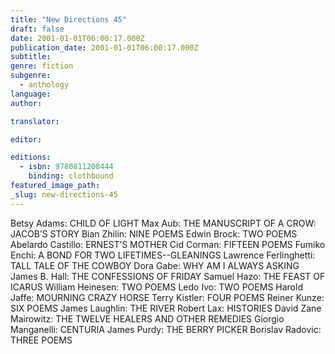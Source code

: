 ```yaml
---
title: "New Directions 45"
draft: false
date: 2001-01-01T06:00:17.000Z
publication_date: 2001-01-01T06:00:17.000Z
subtitle:
genre: fiction
subgenre:
  - anthology
language:
author:

translator:

editor:

editions:
  - isbn: 9780811208444
    binding: clothbound
featured_image_path:
_slug: new-directions-45
---
```


Betsy Adams: CHILD OF LIGHT Max Aub: THE MANUSCRIPT OF A CROW: JACOB’S STORY Bian Zhilin: NINE POEMS Edwin Brock: TWO POEMS Abelardo Castillo: ERNEST’S MOTHER Cid Corman: FIFTEEN POEMS Fumiko Enchi: A BOND FOR TWO LIFETIMES--GLEANINGS Lawrence Ferlinghetti: TALL TALE OF THE COWBOY Dora Gabe: WHY AM I ALWAYS ASKING James B. Hall: THE CONFESSIONS OF FRIDAY Samuel Hazo: THE FEAST OF ICARUS William Heinesen: TWO POEMS Ledo Ivo: TWO POEMS Harold Jaffe: MOURNING CRAZY HORSE Terry Kistler: FOUR POEMS Reiner Kunze: SIX POEMS James Laughlin: THE RIVER Robert Lax: HISTORIES David Zane Mairowitz: THE TWELVE HEALERS AND OTHER REMEDIES Giorgio Manganelli: CENTURIA James Purdy: THE BERRY PICKER Borislav Radovic: THREE POEMS

